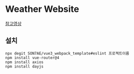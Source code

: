 # Weather Website
[참고영상](https://www.youtube.com/watch?v=YfOGfSd31A0&ab_channel=%EA%B5%AC%EB%94%94%EC%82%AC%EB%8A%94%EA%B0%9C%EB%B0%9C%EC%9E%909Diin)

## 설치
```
npx degit SON7AE/vue3_webpack_template#eslint 프로젝트이름
npm install vue-router@4
npm install axios
npm install dayjs
```
